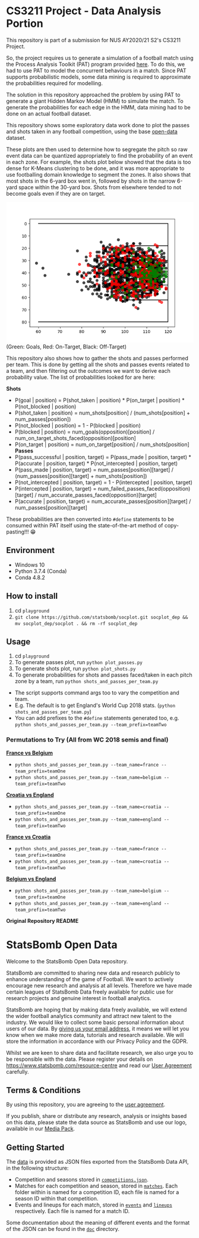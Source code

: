 # CS3211 Project - Data Analysis Portion
This repository is part of a submission for NUS AY2020/21 S2's CS3211 Project.

So, the project requires us to generate a simulation of a football match using the Process Analysis Toolkit (PAT) program provided [here](https://www.comp.nus.edu.sg/~pat/patdownload.htm). To do this, we had to use PAT to model the concurrent behaviours in a match. Since PAT supports probabilistic models, some data mining is required to approximate the probabilities required for modelling.

The solution in this repository approached the problem by using PAT to generate a giant Hidden Markov Model (HMM) to simulate the match. To generate the probabilities for each edge in the HMM, data mining had to be done on an actual football dataset.

This repository shows some exploratory data work done to plot the passes and shots taken in any football competition, using the 
base [open-data](https://github.com/statsbomb/open-data) dataset.

These plots are then used to determine how to segregate the pitch so raw event data can be quantized appropriately to find the 
probability of an event in each zone. For example, the shots plot below showed that the data is too dense for K-Means 
clustering to be done, and it was more appropriate to use footballing domain knowledge to segment the zones. It also shows that 
most shots in the 6-yard box went in, followed by shots in the narrow 6-yard space within the 30-yard box. Shots from elsewhere 
tended to not become goals even if they are on target.

![Shots Plot, FIFA World Cup 2018](playground/outputs/Shots_Fifa_World_Cup_2018.png)
(Green: Goals, Red: On-Target, Black: Off-Target)

This repository also shows how to gather the shots and passes performed per team. This is done by getting all the shots and passes 
events related to a team, and then filtering out the outcomes we want to derive each probability value.
The list of probabilities looked for are here:

**Shots**
- P(goal | position) = P(shot_taken | position) * P(on_target | position) * P(not_blocked | position)
- P(shot_taken | position) = num_shots[position] / (num_shots[position] + num_passes[position])
- P(not_blocked | position) = 1 - P(blocked | position)
- P(blocked | position) = num_goals(opposition)[position] / num_on_target_shots_faced(opposition)[position]
- P(on_target | position) = num_on_target[position] / num_shots[position]
**Passes**
- P(pass_successful | position, target) = P(pass_made | position, target) * P(accurate | position, target) * P(not_intercepted | position, target)
- P(pass_made | position, target) = num_passes[position][target] / (num_passes[position][target] + num_shots[position])
- P(not_intercepted | position, target) = 1 - P(intercepted | position, target)
- P(intercepted | position, target) = num_failed_passes_faced(opposition)[target] / num_accurate_passes_faced(opposition)[target]
- P(accurate | position, target) = num_accurate_passes[position][target] / num_passes[position][target]

These probabilities are then converted into `#define` statements to be consumed within PAT itself using the state-of-the-art method of copy-pasting!!! :grin:

## Environment
- Windows 10
- Python 3.7.4 (Conda)
- Conda 4.8.2

## How to install
1. cd `playground`
2. `git clone https://github.com/statsbomb/socplot.git socplot_dep && mv socplot_dep/socplot . && rm -rf socplot_dep`

## Usage
1. cd `playground`
2. To generate passes plot, run `python plot_passes.py`
3. To generate shots plot, run `python plot_shots.py`
4. To generate probabilities for shots and passes faced/taken in each pitch zone by a team, run `python shots_and_passes_per_team.py`
- The script supports command args too to vary the competition and team.
- E.g. The default is to get England's World Cup 2018 stats. (`python shots_and_passes_per_team.py`)
- You can add prefixes to the `#define` statements generated too, e.g. `python shots_and_passes_per_team.py --team_prefix=teamTwo`

### Permutations to Try (All from WC 2018 semis and final)

**[France vs Belgium](https://bleacherreport.com/articles/2785263-france-vs-belgium-betting-odds-preview-world-cup-2018-prediction-analysis)**
* `python shots_and_passes_per_team.py --team_name=france --team_prefix=teamOne`
* `python shots_and_passes_per_team.py --team_name=belgium --team_prefix=teamTwo`

**[Croatia vs England](https://www.skysports.com/football/croatia-vs-england/stats/385230)**
* `python shots_and_passes_per_team.py --team_name=croatia --team_prefix=teamOne`
* `python shots_and_passes_per_team.py --team_name=england --team_prefix=teamTwo`

**[France vs Croatia](https://www.skysports.com/football/france-vs-croatia/stats/385232)**
* `python shots_and_passes_per_team.py --team_name=france --team_prefix=teamOne`
* `python shots_and_passes_per_team.py --team_name=croatia --team_prefix=teamTwo`

**[Belgium vs England](https://www.skysports.com/football/belgium-vs-england/news/385231)**
* `python shots_and_passes_per_team.py --team_name=belgium --team_prefix=teamOne`
* `python shots_and_passes_per_team.py --team_name=england --team_prefix=teamTwo`

**Original Repository README**

# StatsBomb Open Data

Welcome to the StatsBomb Open Data repository.

StatsBomb are committed to sharing new data and research publicly to enhance understanding of the game of Football. We want to actively encourage new research and analysis at all levels. Therefore we have made certain leagues of StatsBomb Data freely available for public use for research projects and genuine interest in football analytics.

StatsBomb are hoping that by making data freely available, we will extend the wider football analytics community and attract new talent to the industry. We would like to collect some basic personal information about users of our data. By [giving us your email address](https://statsbomb.com/resource-centre/), it means we will let you know when we make more data, tutorials and research available. We will store the information in accordance with our Privacy Policy and the GDPR.

Whilst we are keen to share data and facilitate research, we also urge you to be responsible with the data. Please register your details on https://www.statsbomb.com/resource-centre and read our [User Agreement](LICENSE.pdf) carefully.


## Terms & Conditions

By using this repository, you are agreeing to the [user agreement](LICENSE.pdf).

If you publish, share or distribute any research, analysis or insights based on this data, please state the data source as StatsBomb and use our logo, available in our [Media Pack](https://statsbomb.com/media-pack/).

## Getting Started

The [data](./data/) is provided as JSON files exported from the StatsBomb Data API, in the following structure:

* Competition and seasons stored in [`competitions.json`](./data/competitions.json).
* Matches for each competition and season, stored in [`matches`](./data/matches/). Each folder within is named for a competition ID, each file is named for a season ID within that competition.
* Events and lineups for each match, stored in [`events`](./data/events/) and [`lineups`](./data/lineups/) respectively. Each file is named for a match ID.

Some documentation about the meaning of different events and the format of the JSON can be found in the [`doc`](./doc) directory.
